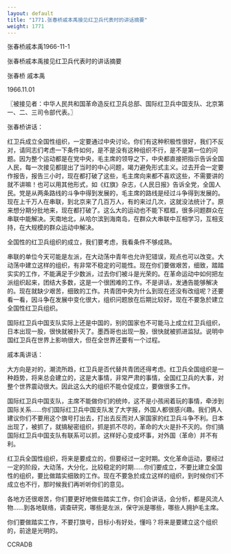 ```yaml
---
layout: default
title: "1771.张春桥戚本禹接见红卫兵代表时的讲话摘要"
weight: 1771
---
```


张春桥戚本禹1966-11-1

张春桥戚本禹接见红卫兵代表时的讲话摘要

张春桥 戚本禹

1966.11.01

〖被接见者：中华人民共和国革命造反红卫兵总部、国际红卫兵中国支队、北京第一、二、三司令部代表。〗

张春桥讲话：

红卫兵成立全国性组织，一定要通过中央讨论。你们有这种积极性很好，我们不反对，请同志们考虑一下条件如何，是不是没有这种组织不行，是不是第一位的问题。因为整个运动都是在党中央，毛主席的领导之下，中央都直接把指示告诉全国人民，每一次接见都提出了当时的中心问题，竭力避免形式主义。过去开会一定要作报告，报告三小时，现在都打破了这些，毛主席向来都不喜欢这些，不需要讲的就不讲嘛！也可以用其他形式，如《红旗》杂志，《人民日报》告诉全党，全国人民。党是从两条路线的斗争中得到发展的，毛主席的路线是经过斗争得到发展的。现在上千万人在串联，到北京来了几百万人，有的来过几次，这就没法统计了。原来想分期分批地来，现在都打破了。这么大的运动也不能下框框，很多问题群众在串联中能解决。天南地北，从哈尔滨到海南岛，在群众大串联中互相学习，互相支持，在大规模的群众运动中解决。

全国性的红卫兵组织的成立，我们要考虑，我看条件不够成熟。

串联的单位今天可能是左派，在大动荡中青年也允许犯错误，观点也可以改变。大动荡中建立这样的组织，有非常不稳定的可能性。现在你们要做艰苦，细致，踏踏实实的工作，不能满足于少数派，过去你们被斗是光荣的。在革命运动中如何把左派组织起来，团结大多数，这是一个很困难的工作。不是讲话，发通告能够解决的。现在就缺少艰苦，细致的工作。共青团中央为什么到现在还没有改组呢？还要看一看，因斗争在发展中变化很大，组织问题放在后期比较好。现在不要急於建立全国性红卫兵组织。

国际红卫兵中国支队实际上还是中国的，别的国家也不可能马上成立红卫兵组织，日本出现一股，很快就被扑灭了。墨西哥也出现一股，很快就被抓进监狱。说明中国红卫兵在世界上影响很大，但在全世界还要有一个过程。

戚本禹讲话：

大方向是对的，潮流所趋，红卫兵是否代替共青团还得考虑。红卫兵全国组织是一种趋势，将来总会建立的，这是大事情，非常严肃的事情，全国红卫兵的大事，对整个世界震动很大。因此这么大的组织不能仓促成立，要做很多工作。

国际红卫兵中国支队，主席不能做你们的统帅，这不是小孩闹着玩的事情，牵涉到国际关系……你们国际红卫兵中国支队发了大字报，外国人都很感兴趣。我们俩人建议你们不要用这个旗号打出去，打出去反而对人家国家的红卫兵斗争不利。日本出现了，被抓了，就搞秘密组织，抓是抓不尽的，革命的大火是扑不灭的。你们搞国际红卫兵中国支队有联系可以抓，这样好心变成坏事，对外国（革命）并不有利。

红卫兵全国性组织，将来是要成立的，但要经过一定时期。文化革命运动，要经过一定的阶段，大动荡，大分化，比较稳定的时期……你们要成立，不要比建立全国性的组织，要比做踏实细致的工作。现在不要急於成立这样的组织，到时候你们不成立也不行，那时候我们再听听你们的意见。

各地方还很艰苦，你们要更好地做些踏实工作，你们会讲话，会分析，都是风流人物……到各地联络，调查研究，哪些是左派，保守派是哪些，哪些人拥护毛主席。

你们要做踏实工作，不要打旗号，目标小有好处，懂吗？将来是要建立这个组织的，前途是光明的。

CCRADB

